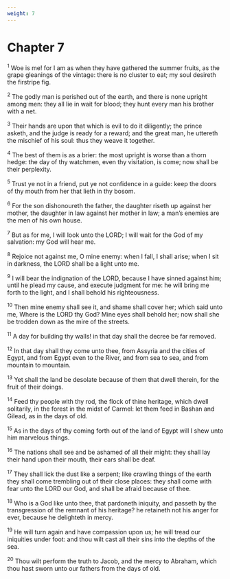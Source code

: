 ```yaml
---
weight: 7
---
```


# Chapter 7

<sup>1</sup> Woe is me! for I am as when they have gathered the summer fruits, as the grape gleanings of the vintage: there is no cluster to eat; my soul desireth the firstripe fig. 

<sup>2</sup> The godly man is perished out of the earth, and there is none upright among men: they all lie in wait for blood; they hunt every man his brother with a net. 

<sup>3</sup> Their hands are upon that which is evil to do it diligently; the prince asketh, and the judge is ready for a reward; and the great man, he uttereth the mischief of his soul: thus they weave it together. 

<sup>4</sup> The best of them is as a brier: the most upright is worse than a thorn hedge: the day of thy watchmen, even thy visitation, is come; now shall be their perplexity. 

<sup>5</sup> Trust ye not in a friend, put ye not confidence in a guide: keep the doors of thy mouth from her that lieth in thy bosom. 

<sup>6</sup> For the son dishonoureth the father, the daughter riseth up against her mother, the daughter in law against her mother in law; a man’s enemies are the men of his own house. 

<sup>7</sup> But as for me, I will look unto the LORD; I will wait for the God of my salvation: my God will hear me. 

<sup>8</sup> Rejoice not against me, O mine enemy: when I fall, I shall arise; when I sit in darkness, the LORD shall be a light unto me. 

<sup>9</sup> I will bear the indignation of the LORD, because I have sinned against him; until he plead my cause, and execute judgment for me: he will bring me forth to the light, and I shall behold his righteousness. 

<sup>10</sup> Then mine enemy shall see it, and shame shall cover her; which said unto me, Where is the LORD thy God? Mine eyes shall behold her; now shall she be trodden down as the mire of the streets. 

<sup>11</sup> A day for building thy walls! in that day shall the decree be far removed. 

<sup>12</sup> In that day shall they come unto thee, from Assyria and the cities of Egypt, and from Egypt even to the River, and from sea to sea, and from mountain to mountain. 

<sup>13</sup> Yet shall the land be desolate because of them that dwell therein, for the fruit of their doings. 

<sup>14</sup> Feed thy people with thy rod, the flock of thine heritage, which dwell solitarily, in the forest in the midst of Carmel: let them feed in Bashan and Gilead, as in the days of old. 

<sup>15</sup> As in the days of thy coming forth out of the land of Egypt will I shew unto him marvelous things. 

<sup>16</sup> The nations shall see and be ashamed of all their might: they shall lay their hand upon their mouth, their ears shall be deaf. 

<sup>17</sup> They shall lick the dust like a serpent; like crawling things of the earth they shall come trembling out of their close places: they shall come with fear unto the LORD our God, and shall be afraid because of thee. 

<sup>18</sup> Who is a God like unto thee, that pardoneth iniquity, and passeth by the transgression of the remnant of his heritage? he retaineth not his anger for ever, because he delighteth in mercy. 

<sup>19</sup> He will turn again and have compassion upon us; he will tread our iniquities under foot: and thou wilt cast all their sins into the depths of the sea. 

<sup>20</sup> Thou wilt perform the truth to Jacob, and the mercy to Abraham, which thou hast sworn unto our fathers from the days of old. 


